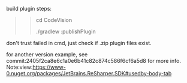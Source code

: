 build plugin steps:
>>cd CodeVision
>>
>>./gradlew :publishPlugin

don't trust failed in cmd, just check if .zip plugin files exist. 

for another version example, see commit:2405f2ca8e6c1a0e6b41c82c874c586f6cf6a5d8 for more info.
Note:view:https://www-0.nuget.org/packages/JetBrains.ReSharper.SDK#usedby-body-tab

